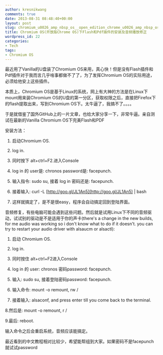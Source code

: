 ```yaml
---
author: kresnikwang
comments: true
date: 2013-08-31 08:48:40+00:00
layout: post
slug: chromium_u0026_amp_nbsp_os__open_edition_chrome_u0026_amp_nbsp_os_installation_and_audio_playback_in_flash_and_pdf_correction_plug-in
title: Chromium OS(开放版Chrome OS)下Flash和Pdf插件的安装及音频播放修正
wordpress_id: 22
categories:
- Tech
tags:
- Chromium OS
---
```


最近用了Vanilla的U盘装了Chromium OS来用，真心快！但是没有Flash插件和Pdf插件对于我而言几乎啥事都做不了了，为了发挥Chromium
OS的实际用途，必须给他安上这些插件。

本质上，Chromium OS是基于Linux的系统，网上有大神的方法是在Linux下mount用来装Chromium OS的U盘的第一分区，获取权限之后，直接把Firefox下的flash提取出来，写到Chromium OS下。太牛逼了，我搞不了。。。。

于是就借鉴了国外GitHub上的一片文章，也给大家分享一下，非常牛逼。亲自测试在最新的Vanilla Chromium OS下完美Flash和PDF

安装方法：



  1. 启动Chromium OS.


  2. log in.


  3. 同时按下 alt+ctrl+F2.进入Console

  4. log in 的 user是: chronos 
              password是: facepunch.

  5. 输入指令: sudo su, 接着 log in 密码还是: facepunch.

  6. 接着输入: curl
-L [http://goo.gl/JL1An5](http://goo.gl/JL1An5) |
bash

  7. 这样就搞定了，是不是很easy，程序会自动搞定回到登陆界面。

音频修复，有些电脑可能会遇到这些问题。然后就是试用Linux下不同的音频驱动，试试别的驱动是不是适用于你的声卡(there's a
change in the new builds, for me audio was working so i don't know
what to do if it doesn't. you can try to restart your audio driver
with alsaucm or alsactl):

  1. 启动 Chromium OS.

  2. log in.

  3. 同时按住 alt+ctrl+F2进入Console

  4. log in 的 user: chronos 密码password:
facepunch.

  5. 输入: sudo su, 接着登陆密码password:
facepunch.

  6. 输入命令: mount -o remount, rw /

  7. 接着输入: alsaconf, and press enter till
you come back to the terminal.

  8.然后是: mount -o remount, r /

  9.最后: reboot.


输入命令之后会重启系统，音频应该能搞定。

最近看到的中文教程相对比较少，希望能帮组到大家。如果密码不是facepunch就试试password









